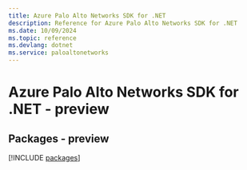 ```yaml
---
title: Azure Palo Alto Networks SDK for .NET
description: Reference for Azure Palo Alto Networks SDK for .NET
ms.date: 10/09/2024
ms.topic: reference
ms.devlang: dotnet
ms.service: paloaltonetworks
---
```

# Azure Palo Alto Networks SDK for .NET - preview
## Packages - preview
[!INCLUDE [packages](palo-alto-networks-index.md)]